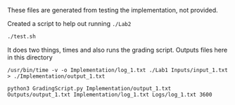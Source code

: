 These files are generated from testing the implementation, not provided.

Created a script to help out running `./Lab2`
```sh
./test.sh
```

It does two things, times and also runs the grading script. Outputs files here in this directory
```
/usr/bin/time -v -o Implementation/log_1.txt ./Lab1 Inputs/input_1.txt > ./Implementation/output_1.txt

python3 GradingScript.py Implementation/output_1.txt Outputs/output_1.txt Implementation/log_1.txt Logs/log_1.txt 3600
```
